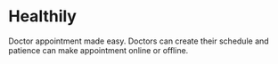 # Healthily
Doctor appointment made easy. Doctors can create their schedule and patience can make appointment online or offline.
